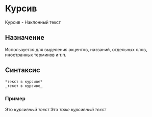 # Курсив

Курсив - Наклонный текст

## Назначение

Используется для выделения акцентов, названий, отдельных слов, иностранных терминов и т.п.

## Синтаксис 

```markdown
*текст в курсиве*
_текст в курсиве_
```

### Пример

Это *курсивный текст*
Это _тоже курсивный текст_
